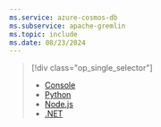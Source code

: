 ```yaml
---
ms.service: azure-cosmos-db
ms.subservice: apache-gremlin
ms.topic: include
ms.date: 08/23/2024
---
```


> [!div class="op_single_selector"]
>
> - [Console](../quickstart-console.md)
> - [Python](../quickstart-python.md)
> - [Node.js](../quickstart-nodejs.md)
> - [.NET](../quickstart-dotnet.md)
>
